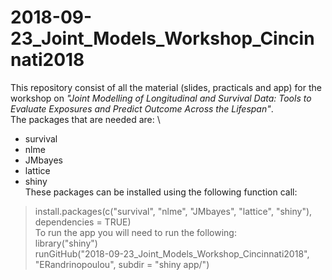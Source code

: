 # 2018-09-23_Joint_Models_Workshop_Cincinnati2018


This repository consist of all the material (slides, practicals and app) for the workshop on *"Joint Modelling of Longitudinal 
and Survival Data: Tools to Evaluate Exposures and Predict Outcome Across the Lifespan"*.
\
The packages that are needed are: \
- survival
- nlme
- JMbayes
- lattice
- shiny\
These packages can be installed using the following function call:

> install.packages(c("survival", "nlme", "JMbayes", "lattice", "shiny"), dependencies = TRUE)
\
To run the app you will need to run the following:
\
> library("shiny")
\
> runGitHub("2018-09-23_Joint_Models_Workshop_Cincinnati2018", "ERandrinopoulou", subdir = "shiny app/")
 